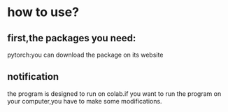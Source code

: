 # how to use?
## first,the packages you need:
pytorch:you can download the package on its website

## notification
the program is designed to run on colab.if you want to run the program on your computer,you have to 
make some modifications.